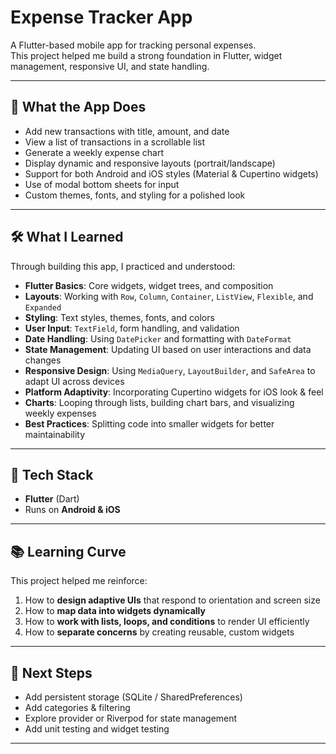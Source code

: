 # Expense Tracker App

A Flutter-based mobile app for tracking personal expenses.  
This project helped me build a strong foundation in Flutter, widget management, responsive UI, and state handling.

---

## 📱 What the App Does
- Add new transactions with title, amount, and date  
- View a list of transactions in a scrollable list  
- Generate a weekly expense chart  
- Display dynamic and responsive layouts (portrait/landscape)  
- Support for both Android and iOS styles (Material & Cupertino widgets)  
- Use of modal bottom sheets for input  
- Custom themes, fonts, and styling for a polished look  

---

## 🛠️ What I Learned
Through building this app, I practiced and understood:
- **Flutter Basics**: Core widgets, widget trees, and composition  
- **Layouts**: Working with `Row`, `Column`, `Container`, `ListView`, `Flexible`, and `Expanded`  
- **Styling**: Text styles, themes, fonts, and colors  
- **User Input**: `TextField`, form handling, and validation  
- **Date Handling**: Using `DatePicker` and formatting with `DateFormat`  
- **State Management**: Updating UI based on user interactions and data changes  
- **Responsive Design**: Using `MediaQuery`, `LayoutBuilder`, and `SafeArea` to adapt UI across devices  
- **Platform Adaptivity**: Incorporating Cupertino widgets for iOS look & feel  
- **Charts**: Looping through lists, building chart bars, and visualizing weekly expenses  
- **Best Practices**: Splitting code into smaller widgets for better maintainability  

---

## 🚀 Tech Stack
- **Flutter** (Dart)  
- Runs on **Android & iOS**  

---

## 📚 Learning Curve
This project helped me reinforce:
1. How to **design adaptive UIs** that respond to orientation and screen size  
2. How to **map data into widgets dynamically**  
3. How to **work with lists, loops, and conditions** to render UI efficiently  
4. How to **separate concerns** by creating reusable, custom widgets  

---

## 🏁 Next Steps
- Add persistent storage (SQLite / SharedPreferences)  
- Add categories & filtering  
- Explore provider or Riverpod for state management  
- Add unit testing and widget testing  

---
